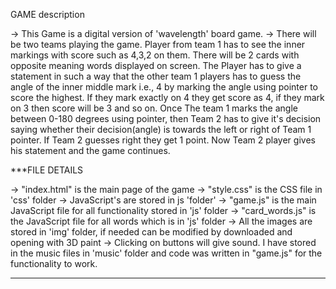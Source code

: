 GAME description

-> This Game is a digital version of 'wavelength' board game.
-> There will be two teams playing the game. Player from team 1 has to see the inner markings with score such as 4,3,2 on them. There will be 2 cards with opposite meaning words displayed on screen. The Player has to give a statement in such a way that the other team 1 players has to guess the angle of the inner middle mark i.e., 4 by marking the angle using pointer to score the highest. If they mark exactly on 4 they get score as 4, if they mark on 3 then score will be 3 and so on. Once The team 1 marks the angle between 0-180 degrees using pointer, then Team 2 has to give it's decision saying whether their decision(angle) is towards the left or right of Team 1 pointer. If Team 2 guesses right they get 1 point.
Now Team 2 player gives his statement and the game continues.

***FILE DETAILS

->  "index.html" is the main page of the game
->  "style.css" is the CSS file in 'css' folder
->  JavaScript's are stored in js 'folder'
->  "game.js" is the main JavaScript file for all functionality stored in 'js' folder
->  "card_words.js" is the JavaScript file for all words which is in 'js' folder
->  All the images are stored in 'img' folder, if needed can be modified by downloaded and opening with 3D paint
-> Clicking on buttons will give sound. I have stored in the music files in 'music' folder and code was written in "game.js" for the functionality to work.

****
